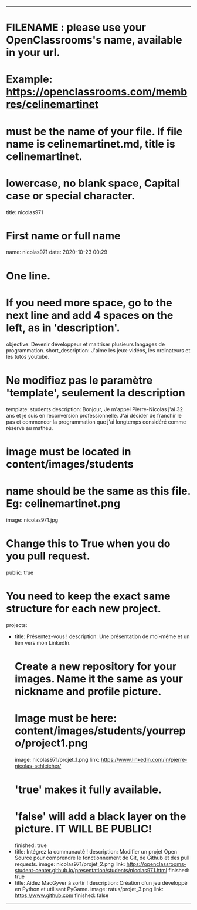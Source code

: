 ---

# FILENAME : please use your OpenClassrooms's name, available in your url.
# Example: https://openclassrooms.com/membres/celinemartinet
# must be the name of your file. If file name is celinemartinet.md, title is celinemartinet.
# lowercase, no blank space, Capital case or special character.
title: nicolas971

# First name or full name
name: nicolas971
date: 2020-10-23 00:29

# One line.
# If you need more space, go to the next line and add 4 spaces on the left, as in 'description'.
objective: Devenir développeur et maitriser plusieurs langages de programmation.
short_description: J'aime les jeux-vidéos, les ordinateurs et les tutos youtube.

# Ne modifiez pas le paramètre 'template', seulement la description
template: students
description:
    Bonjour,
	Je m'appel Pierre-Nicolas j'ai 32 ans et je suis en reconversion professionnelle.
	J'ai décider de franchir le pas et commencer la programmation que j'ai longtemps considéré
	comme réservé au matheu.	

# image must be located in content/images/students
# name should be the same as this file. Eg: celinemartinet.png
image: 	nicolas971.jpg

# Change this to True when you do you pull request.
public: true

# You need to keep the exact same structure for each new project.
projects:
  - title: Présentez-vous !
    description: Une présentation de moi-même et un lien vers mon LinkedIn.
    # Create a new repository for your images. Name it the same as your nickname and profile picture.
    # Image must be here: content/images/students/yourrepo/project1.png
    image: nicolas971/projet_1.png
    link: https://www.linkedin.com/in/pierre-nicolas-schleicher/
    # 'true' makes it fully available.
    # 'false' will add a black layer on the picture. IT WILL BE PUBLIC!
    finished: true
  - title: Intégrez la communauté !
    description: Modifier un projet Open Source pour comprendre le fonctionnement de Git, de Github et des pull requests. 
    image: nicolas971/projet_2.png
    link: https://openclassrooms-student-center.github.io/presentation/students/nicolas971.html
    finished: true
  - title: Aidez MacGyver à sortir !
    description: Création d’un jeu développé en Python et utilisant PyGame.
    image: ratus/projet_3.png
    link: https://www.github.com
    finished: false
---